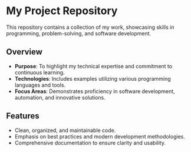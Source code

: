 # My Project Repository

This repository contains a collection of my work, showcasing skills in programming, problem-solving, and software development.

## Overview
- **Purpose**: To highlight my technical expertise and commitment to continuous learning.
- **Technologies**: Includes examples utilizing various programming languages and tools.
- **Focus Areas**: Demonstrates proficiency in software development, automation, and innovative solutions.

## Features
- Clean, organized, and maintainable code.
- Emphasis on best practices and modern development methodologies.
- Comprehensive documentation to ensure clarity and usability.


